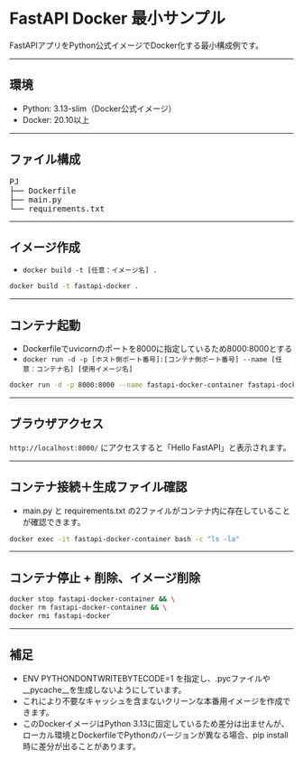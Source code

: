 # FastAPI Docker 最小サンプル

FastAPIアプリをPython公式イメージでDocker化する最小構成例です。

---

## 環境
- Python: 3.13-slim（Docker公式イメージ）
- Docker: 20.10以上

---

## ファイル構成
<pre>
PJ
├── Dockerfile
├── main.py
└── requirements.txt
</pre>

---

## イメージ作成
- `docker build -t [任意：イメージ名] .`
```bash
docker build -t fastapi-docker .
```

---

## コンテナ起動
- Dockerfileでuvicornのポートを8000に指定しているため8000:8000とする
- `docker run -d -p [ホスト側ポート番号]:[コンテナ側ポート番号] --name [任意：コンテナ名] [使用イメージ名]`

```bash
docker run -d -p 8000:8000 --name fastapi-docker-container fastapi-docker
```

---

## ブラウザアクセス
`http://localhost:8000/` にアクセスすると「Hello FastAPI」と表示されます。

---

## コンテナ接続＋生成ファイル確認
- main.py と requirements.txt の2ファイルがコンテナ内に存在していることが確認できます。
```bash
docker exec -it fastapi-docker-container bash -c "ls -la"
```

---

## コンテナ停止 + 削除、イメージ削除
```bash
docker stop fastapi-docker-container && \
docker rm fastapi-docker-container && \
docker rmi fastapi-docker
```

---

## 補足
- ENV PYTHONDONTWRITEBYTECODE=1 を指定し、.pycファイルや__pycache__を生成しないようにしています。
- これにより不要なキャッシュを含まないクリーンな本番用イメージを作成できます。
- このDockerイメージはPython 3.13に固定しているため差分は出ませんが、ローカル環境とDockerfileでPythonのバージョンが異なる場合、pip install時に差分が出ることがあります。
